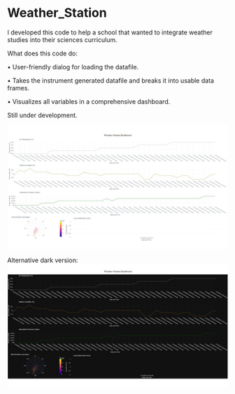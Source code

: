 # Weather_Station
I developed this code to help a school that wanted to integrate weather studies into their sciences curriculum.

What does this code do:

•	User-friendly dialog for loading the datafile.

•	Takes the instrument generated datafile and breaks it into usable data frames.

•	Visualizes all variables in a comprehensive dashboard.



Still under development.

![](https://github.com/ElvisTorres/Weather_Station/blob/master/Weather%20Station%20Dashboard.JPG)

Alternative dark version:
![](https://github.com/ElvisTorres/Weather_Station/blob/master/Weather%20Station%20Dashboard%20Dark%20Theme.JPG)
